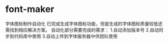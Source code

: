 # font-maker
字体图标制作自动化
已完成生成字体图标功能，但是生成的字体图标质量较低还需找到相应解决方案。
自动化部分需要完成的需求：
1.自动添加版本号
2.自动同步到代码库中使用
3.自动上传到字体服务器中供团队使用

